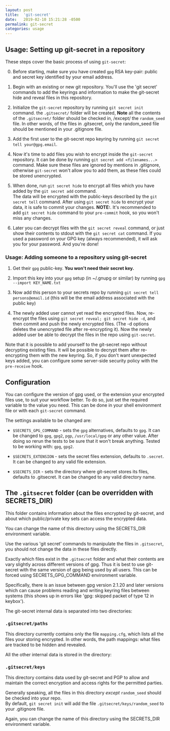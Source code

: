 ```yaml
---
layout: post
title:  'git-secret'
date:   2019-02-10 15:21:28 -0500
permalink: git-secret
categories: usage
---
```

## Usage: Setting up git-secret in a repository

These steps cover the basic process of using `git-secret`:

0. Before starting, make sure you have created `gpg` RSA key-pair: public and secret key identified by your email address.

1. Begin with an existing or new git repository. You'll use the 'git secret' commands to add the keyrings and information 
to make the git-secret hide and reveal files in this repository.

2. Initialize the `git-secret` repository by running `git secret init` command. the `.gitsecret/` folder will be created, 
**Note** all the contents of the `.gitsecret/` folder should be checked in, /except/ the `random_seed` file. 
In other words, of the files in .gitsecret, only the random_seed file should be mentioned in your .gitignore file.

3. Add the first user to the git-secret repo keyring by running `git secret tell your@gpg.email`.

4. Now it's time to add files you wish to encrypt inside the `git-secret` repository. 
It can be done by running `git secret add <filenames...>` command. Make sure these files are ignored by mentions in 
.gitignore, otherwise `git-secret` won't allow you to add them, as these files could be stored unencrypted.

5. When done, run `git secret hide` to encrypt all files which you have added by the `git secret add` command.  
The data will be encrypted with the public-keys described by the `git secret tell` command. 
After using `git secret hide` to encrypt your data, it is safe to commit your changes. 
**NOTE:**. It's recommended to add `git secret hide` command to your `pre-commit` hook, so you won't miss any changes.

6. Later you can decrypt files with the `git secret reveal` command, or just show their contents to stdout with the 
`git secret cat` command. If you used a password on your GPG key (always recommended), it will ask you for your password. 
And you're done!

### Usage: Adding someone to a repository using git-secret

1. Get their `gpg` public-key. **You won't need their secret key.**

2. Import this key into your `gpg` setup (in ~/.gnupg or similar) by running `gpg --import KEY_NAME.txt`

3. Now add this person to your secrets repo by running `git secret tell persons@email.id` 
(this will be the email address associated with the public key)

4. The newly added user cannot yet read the encrypted files. Now, re-encrypt the files using 
`git secret reveal; git secret hide -d`, and then commit and push the newly encrypted files. 
(The -d options deletes the unencrypted file after re-encrypting it). 
Now the newly added user be able to decrypt the files in the repo using `git-secret`.

Note that it is possible to add yourself to the git-secret repo without decrypting existing files. 
It will be possible to decrypt them after re-encrypting them with the new keyring. So, if you don't 
want unexpected keys added, you can configure some server-side security policy with the `pre-receive` hook.

## Configuration

You can configure the version of gpg used, or the extension your encrypted files use, to suit your workflow better. 
To do so, just set the required variable to the value you need. 
This can be done in your shell environment file or with each `git-secret` command.

The settings available to be changed are:

* `$SECRETS_GPG_COMMAND` - sets the `gpg` alternatives, defaults to `gpg`. 
It can be changed to `gpg`, `gpg2`, `pgp`, `/usr/local/gpg` or any other value. 
After doing so rerun the tests to be sure that it won't break anything. Tested to be working with: `gpg`, `gpg2`.

* `$SECRETS_EXTENSION` - sets the secret files extension, defaults to `.secret`. It can be changed to any valid file extension.

* `$SECRETS_DIR` - sets the directory where git-secret stores its files, defaults to .gitsecret. 
It can be changed to any valid directory name.

## The `.gitsecret` folder (can be overridden with SECRETS_DIR)

This folder contains information about the files encrypted by git-secret, 
and about which public/private key sets can access the encrypted data. 

You can change the name of this directory using the SECRETS_DIR environment variable.

Use the various 'git secret' commands to manipulate the files in `.gitsecret`, 
you should not change the data in these files directly.

Exactly which files exist in the `.gitsecret` folder and what their contents are
vary slightly across different versions of gpg. Thus it is best to use
git-secret with the same version of gpg being used by all users. 
This can be forced using SECRETS_GPG_COMMAND environment variable.

Specifically, there is an issue between gpg version 2.1.20 and later versions
which can cause problems reading and writing keyring files between systems 
(this shows up in errors like 'gpg: skipped packet of type 12 in keybox').

The git-secret internal data is separated into two directories:

### `.gitsecret/paths`

This directory currently contains only the file `mapping.cfg`, which lists all the files your storing encrypted.
In other words, the path mappings: what files are tracked to be hidden and revealed.

All the other internal data is stored in the directory:

### `.gitsecret/keys`

This directory contains data used by git-secret and PGP to allow and maintain the correct encryption and access rights for the permitted parties. 

Generally speaking, all the files in this directory *except* `random_seed` should be checked into your repo.  
By default, `git secret init` will add the file `.gitsecret/keys/random_seed` to your .gitignore file.

Again, you can change the name of this directory using the SECRETS_DIR environment variable.
